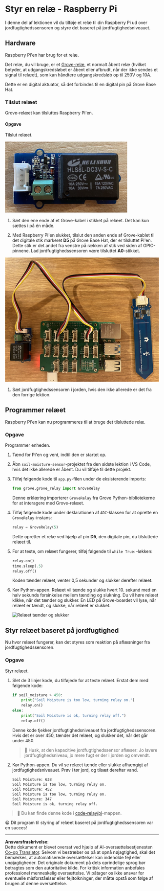 <!--
CO_OP_TRANSLATOR_METADATA:
{
  "original_hash": "66b81165e60f8f169bd52a401b6a0f8b",
  "translation_date": "2025-08-27T22:57:31+00:00",
  "source_file": "2-farm/lessons/3-automated-plant-watering/pi-relay.md",
  "language_code": "da"
}
-->
# Styr en relæ - Raspberry Pi

I denne del af lektionen vil du tilføje et relæ til din Raspberry Pi ud over jordfugtighedssensoren og styre det baseret på jordfugtighedsniveauet.

## Hardware

Raspberry Pi'en har brug for et relæ.

Det relæ, du vil bruge, er et [Grove-relæ](https://www.seeedstudio.com/Grove-Relay.html), et normalt åbent relæ (hvilket betyder, at udgangskredsløbet er åbent eller afbrudt, når der ikke sendes et signal til relæet), som kan håndtere udgangskredsløb op til 250V og 10A.

Dette er en digital aktuator, så det forbindes til en digital pin på Grove Base Hat.

### Tilslut relæet

Grove-relæet kan tilsluttes Raspberry Pi'en.

#### Opgave

Tilslut relæet.

![Et Grove-relæ](../../../../../translated_images/grove-relay.d426958ca210fbd0fb7983d7edc069d46c73a8b0a099d94797bd756f7b6bb6be.da.png)

1. Sæt den ene ende af et Grove-kabel i stikket på relæet. Det kan kun sættes i på én måde.

1. Med Raspberry Pi'en slukket, tilslut den anden ende af Grove-kablet til det digitale stik markeret **D5** på Grove Base Hat, der er tilsluttet Pi'en. Dette stik er det andet fra venstre på rækken af stik ved siden af GPIO-pinnene. Lad jordfugtighedssensoren være tilsluttet **A0**-stikket.

![Grove-relæet tilsluttet D5-stikket og jordfugtighedssensoren tilsluttet A0-stikket](../../../../../translated_images/pi-relay-and-soil-moisture-sensor.02f3198975b8c53e69ec716cd2719ce117700bd1fc933eaf93476c103c57939b.da.png)

1. Sæt jordfugtighedssensoren i jorden, hvis den ikke allerede er det fra den forrige lektion.

## Programmer relæet

Raspberry Pi'en kan nu programmeres til at bruge det tilsluttede relæ.

### Opgave

Programmer enheden.

1. Tænd for Pi'en og vent, indtil den er startet op.

1. Åbn `soil-moisture-sensor`-projektet fra den sidste lektion i VS Code, hvis det ikke allerede er åbent. Du vil tilføje til dette projekt.

1. Tilføj følgende kode til `app.py`-filen under de eksisterende imports:

    ```python
    from grove.grove_relay import GroveRelay
    ```

    Denne erklæring importerer `GroveRelay` fra Grove Python-bibliotekerne for at interagere med Grove-relæet.

1. Tilføj følgende kode under deklarationen af `ADC`-klassen for at oprette en `GroveRelay`-instans:

    ```python
    relay = GroveRelay(5)
    ```

    Dette opretter et relæ ved hjælp af pin **D5**, den digitale pin, du tilsluttede relæet til.

1. For at teste, om relæet fungerer, tilføj følgende til `while True:`-løkken:

    ```python
    relay.on()
    time.sleep(.5)
    relay.off()
    ```

    Koden tænder relæet, venter 0,5 sekunder og slukker derefter relæet.

1. Kør Python-appen. Relæet vil tænde og slukke hvert 10. sekund med en halv sekunds forsinkelse mellem tænding og slukning. Du vil høre relæet klikke, når det tænder og slukker. En LED på Grove-boardet vil lyse, når relæet er tændt, og slukke, når relæet er slukket.

    ![Relæet tænder og slukker](../../../../../images/relay-turn-on-off.gif)

## Styr relæet baseret på jordfugtighed

Nu hvor relæet fungerer, kan det styres som reaktion på aflæsninger fra jordfugtighedssensoren.

### Opgave

Styr relæet.

1. Slet de 3 linjer kode, du tilføjede for at teste relæet. Erstat dem med følgende kode:

    ```python
    if soil_moisture > 450:
        print("Soil Moisture is too low, turning relay on.")
        relay.on()
    else:
        print("Soil Moisture is ok, turning relay off.")
        relay.off()
    ```

    Denne kode tjekker jordfugtighedsniveauet fra jordfugtighedssensoren. Hvis det er over 450, tænder det relæet, og slukker det, når det går under 450.

    > 💁 Husk, at den kapacitive jordfugtighedssensor aflæser: Jo lavere jordfugtighedsniveau, jo mere fugt er der i jorden og omvendt.

1. Kør Python-appen. Du vil se relæet tænde eller slukke afhængigt af jordfugtighedsniveauet. Prøv i tør jord, og tilsæt derefter vand.

    ```output
    Soil Moisture: 638
    Soil Moisture is too low, turning relay on.
    Soil Moisture: 452
    Soil Moisture is too low, turning relay on.
    Soil Moisture: 347
    Soil Moisture is ok, turning relay off.
    ```

> 💁 Du kan finde denne kode i [code-relay/pi](../../../../../2-farm/lessons/3-automated-plant-watering/code-relay/pi)-mappen.

😀 Dit program til styring af relæet baseret på jordfugtighedssensoren var en succes!

---

**Ansvarsfraskrivelse**:  
Dette dokument er blevet oversat ved hjælp af AI-oversættelsestjenesten [Co-op Translator](https://github.com/Azure/co-op-translator). Selvom vi bestræber os på at opnå nøjagtighed, skal det bemærkes, at automatiserede oversættelser kan indeholde fejl eller unøjagtigheder. Det originale dokument på dets oprindelige sprog bør betragtes som den autoritative kilde. For kritisk information anbefales professionel menneskelig oversættelse. Vi påtager os ikke ansvar for eventuelle misforståelser eller fejltolkninger, der måtte opstå som følge af brugen af denne oversættelse.